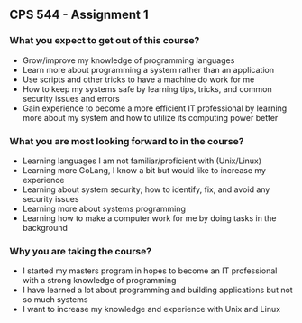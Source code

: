 ## CPS 544 - Assignment 1

### What you expect to get out of this course? 
- Grow/improve my knowledge of programming languages 
- Learn more about programming a system rather than an application
- Use scripts and other tricks to have a machine do work for me
- How to keep my systems safe by learning tips, tricks, and common security issues and errors
- Gain experience to become a more efficient IT professional by learning more about my system and how to utilize its computing power better

### What you are most looking forward to in the course? 
- Learning languages I am not familiar/proficient with (Unix/Linux)
- Learning more GoLang, I know a bit but would like to increase my experience
- Learning about system security; how to identify, fix, and avoid any security issues
- Learning more about systems programming
- Learning how to make a computer work for me by doing tasks in the background

### Why you are taking the course? 
- I started my masters program in hopes to become an IT professional with a strong knowledge of programming
- I have learned a lot about programming and building applications but not so much systems
- I want to increase my knowledge and experience with Unix and Linux
